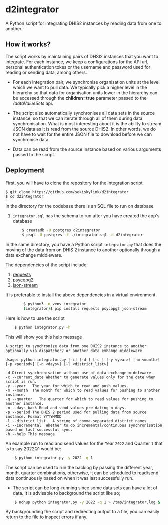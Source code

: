 # d2integrator
A Python script for integrating DHIS2 instances by reading data from one to another.

## How it works?
The script works by maintaining pairs of DHSI2 instances that you want to integrate. For each instance,
we keep a configurations for the API url, personal authentication tokes or the username and password used for reading or sending data, among others.


- For each integration pair, we synchronise organisation units at the level which we want to pull data. We typically pick a higher level in 
the hierarchy so that data for organisation units lower in the hierarchy can be accessed through the
**children=true** parameter passed to the */dataValueSets* api.

- The script also automatically synchronises all data sets in the source instance, so that we can iterate through all of them during data synchronisation. 
What is most interesting about it is the ability to stream JSON data as it is read from the source DHIS2. In other words, we do not have to wait for the entire JSON file to download before we can synchronise data.

- Data can be read from the source instance based on various arguments passed to the script.

## Deployment
First, you will have to clone the repository for the integration script
```bash
$ git clone https://github.com/sekiskylink/d2integrator
$ cd d2integrator
```
In the directory for the codebase there is an SQL file to run on database

1. `integrator.sql` has the schema to run after you have created the app's database
    ```bash
        $ createdb -U postgres d2integrator
        $ psql -U postgres -f ./integrator.sql -d d2integrator
    ```

In the same directory, you have a Python script `integrator.py` that does the moving of the data from on DHIS 2 instance to another optionally through a 
data exchange middleware.

The dependencies of the script include:

1. [requests](https://docs.python-requests.org/en/latest/)
2. [psycopg2](https://pypi.org/project/psycopg2/)
3. [json-stream](https://pypi.org/project/json-stream/)

It is preferable to install the above dependencies in a virtual environment.
```bash
        $ python3 -n venv integrator 
        (integrator)$ pip install requests psycopg2 json-stream
```

Here is how to use the script
```bash
    $ python integrator.py -h
```
This will show you this help message

```
A script to synchronize data from one DHIS2 instance to another
optionally via dispatcher2 or another data exhange middleware.
    
Usage: python integrator.py [-i] [-d ] [-c ] [-y <year>] [-m <month>] [-p <period>] [-n <days>] [-l <district_list>]

-d Direct synchronisation without use of data exchange middleware.
-c --current_date Whether to generate values only for the date when script is run.
-y --year   The year for which to read and push values.
-m --month  The month for which to read values for pushing to another instance.
-q --quarter   The quarter for which to read values for pushing to another instance.
-n --days_back Read and send values pre dating n days.
-p --period The DHIS 2 period used for pulling data from source instance. Format YYYYMMDD
-l --district_list   A string of comma-separated district names
-i --incremental  Whether to do incremental/continuous synchronisation based on last successful sync.
-h --help This message. 
```

An example run to read and send values for the Year `2022` and Quarter `1` that is to say 2022Q1 would be:
```bash
    $ python integrator.py -y 2022 -q 1
```

The script can be used to run the backlog by passing the different year, month, quarter combinations, otherwise, it can be scheduled to read/send data continuously based on when it was last successfully run.

- The script can be long-running since some data sets can have a lot of data. It is advisable to background the script like so;
```bash
    $ nohup python integrator.py -y 2022 -q 1 > /tmp/integrator.log &
```
By backgrounding the script and redirecting output to a file, you can easily return to the file to inspect errors if any.